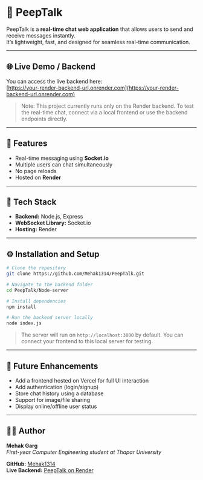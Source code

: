 # 💬 PeepTalk

PeepTalk is a **real-time chat web application** that allows users to send and receive messages instantly.  
It’s lightweight, fast, and designed for seamless real-time communication.

---

## 🌐 Live Demo / Backend
You can access the live backend here:  
[https://your-render-backend-url.onrender.com](https://your-render-backend-url.onrender.com)

> Note: This project currently runs only on the Render backend. To test the real-time chat, connect via a local frontend or use the backend endpoints directly.

---

## 🚀 Features
- Real-time messaging using **Socket.io**
- Multiple users can chat simultaneously
- No page reloads
- Hosted on **Render**

---

## 🧩 Tech Stack
- **Backend:** Node.js, Express  
- **WebSocket Library:** Socket.io  
- **Hosting:** Render

---

## ⚙️ Installation and Setup

```bash
# Clone the repository
git clone https://github.com/Mehak1314/PeepTalk.git

# Navigate to the backend folder
cd PeepTalk/Node-server

# Install dependencies
npm install

# Run the backend server locally
node index.js
```

> The server will run on `http://localhost:3000` by default. You can connect your frontend to this local server for testing.

---

## 🧠 Future Enhancements
- Add a frontend hosted on Vercel for full UI interaction
- Add authentication (login/signup)
- Store chat history using a database
- Support for image/file sharing
- Display online/offline user status

---

## 👩‍💻 Author
**Mehak Garg**  
_First-year Computer Engineering student at Thapar University_  

**GitHub:** [Mehak1314](https://github.com/Mehak1314)  
**Live Backend:** [PeepTalk on Render](https://your-render-backend-url.onrender.com)
